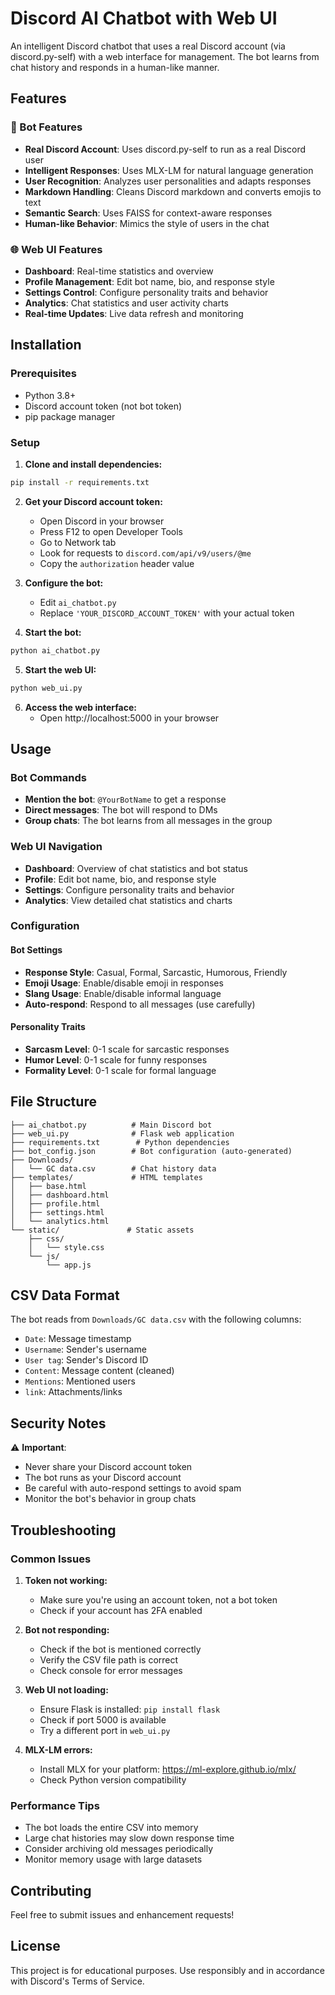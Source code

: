 # Discord AI Chatbot with Web UI

An intelligent Discord chatbot that uses a real Discord account (via discord.py-self) with a web interface for management. The bot learns from chat history and responds in a human-like manner.

## Features

### 🤖 Bot Features
- **Real Discord Account**: Uses discord.py-self to run as a real Discord user
- **Intelligent Responses**: Uses MLX-LM for natural language generation
- **User Recognition**: Analyzes user personalities and adapts responses
- **Markdown Handling**: Cleans Discord markdown and converts emojis to text
- **Semantic Search**: Uses FAISS for context-aware responses
- **Human-like Behavior**: Mimics the style of users in the chat

### 🌐 Web UI Features
- **Dashboard**: Real-time statistics and overview
- **Profile Management**: Edit bot name, bio, and response style
- **Settings Control**: Configure personality traits and behavior
- **Analytics**: Chat statistics and user activity charts
- **Real-time Updates**: Live data refresh and monitoring

## Installation

### Prerequisites
- Python 3.8+
- Discord account token (not bot token)
- pip package manager

### Setup

1. **Clone and install dependencies:**
```bash
pip install -r requirements.txt
```

2. **Get your Discord account token:**
   - Open Discord in your browser
   - Press F12 to open Developer Tools
   - Go to Network tab
   - Look for requests to `discord.com/api/v9/users/@me`
   - Copy the `authorization` header value

3. **Configure the bot:**
   - Edit `ai_chatbot.py`
   - Replace `'YOUR_DISCORD_ACCOUNT_TOKEN'` with your actual token

4. **Start the bot:**
```bash
python ai_chatbot.py
```

5. **Start the web UI:**
```bash
python web_ui.py
```

6. **Access the web interface:**
   - Open http://localhost:5000 in your browser

## Usage

### Bot Commands
- **Mention the bot**: `@YourBotName` to get a response
- **Direct messages**: The bot will respond to DMs
- **Group chats**: The bot learns from all messages in the group

### Web UI Navigation
- **Dashboard**: Overview of chat statistics and bot status
- **Profile**: Edit bot name, bio, and response style
- **Settings**: Configure personality traits and behavior
- **Analytics**: View detailed chat statistics and charts

### Configuration

#### Bot Settings
- **Response Style**: Casual, Formal, Sarcastic, Humorous, Friendly
- **Emoji Usage**: Enable/disable emoji in responses
- **Slang Usage**: Enable/disable informal language
- **Auto-respond**: Respond to all messages (use carefully)

#### Personality Traits
- **Sarcasm Level**: 0-1 scale for sarcastic responses
- **Humor Level**: 0-1 scale for funny responses
- **Formality Level**: 0-1 scale for formal language

## File Structure

```
├── ai_chatbot.py          # Main Discord bot
├── web_ui.py              # Flask web application
├── requirements.txt        # Python dependencies
├── bot_config.json        # Bot configuration (auto-generated)
├── Downloads/
│   └── GC data.csv        # Chat history data
├── templates/             # HTML templates
│   ├── base.html
│   ├── dashboard.html
│   ├── profile.html
│   ├── settings.html
│   └── analytics.html
└── static/               # Static assets
    ├── css/
    │   └── style.css
    └── js/
        └── app.js
```

## CSV Data Format

The bot reads from `Downloads/GC data.csv` with the following columns:
- `Date`: Message timestamp
- `Username`: Sender's username
- `User tag`: Sender's Discord ID
- `Content`: Message content (cleaned)
- `Mentions`: Mentioned users
- `link`: Attachments/links

## Security Notes

⚠️ **Important**: 
- Never share your Discord account token
- The bot runs as your Discord account
- Be careful with auto-respond settings to avoid spam
- Monitor the bot's behavior in group chats

## Troubleshooting

### Common Issues

1. **Token not working:**
   - Make sure you're using an account token, not a bot token
   - Check if your account has 2FA enabled

2. **Bot not responding:**
   - Check if the bot is mentioned correctly
   - Verify the CSV file path is correct
   - Check console for error messages

3. **Web UI not loading:**
   - Ensure Flask is installed: `pip install flask`
   - Check if port 5000 is available
   - Try a different port in `web_ui.py`

4. **MLX-LM errors:**
   - Install MLX for your platform: https://ml-explore.github.io/mlx/
   - Check Python version compatibility

### Performance Tips

- The bot loads the entire CSV into memory
- Large chat histories may slow down response time
- Consider archiving old messages periodically
- Monitor memory usage with large datasets

## Contributing

Feel free to submit issues and enhancement requests!

## License

This project is for educational purposes. Use responsibly and in accordance with Discord's Terms of Service. 